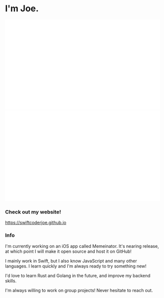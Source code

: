# I'm Joe.
![](https://github.com/SwiftCoderJoe/github-stats/blob/master/generated/overview.svg)
![](https://github.com/SwiftCoderJoe/github-stats/blob/master/generated/languages.svg)

### Check out my website!
https://swiftcoderjoe.github.io

### Info

I'm currently working on an iOS app called Memeinator. It's nearing release, at which point I will make it open source and host it on GitHub!

I mainly work in Swift, but I also know JavaScript and many other languages. I learn quickly and I'm always ready to try something new!

I'd love to learn Rust and Golang in the future, and improve my backend skills.

I'm always willing to work on group projects! Never hesitate to reach out.

<!--
**SwiftCoderJoe/SwiftCoderJoe** is a ✨ _special_ ✨ repository because its `README.md` (this file) appears on your GitHub profile.

Here are some ideas to get you started:

- 🔭 I’m currently working on ...
- 🌱 I’m currently learning ...
- 👯 I’m looking to collaborate on ...
- 🤔 I’m looking for help with ...
- 💬 Ask me about ...
- 📫 How to reach me: ...
- 😄 Pronouns: ...
- ⚡ Fun fact: ...
-->
